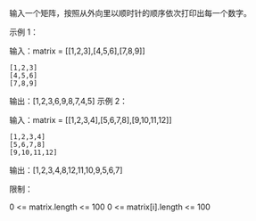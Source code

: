 
输入一个矩阵，按照从外向里以顺时针的顺序依次打印出每一个数字。

 

示例 1：

输入：matrix = [[1,2,3],[4,5,6],[7,8,9]]
```text
[1,2,3]
[4,5,6]
[7,8,9]
```
输出：[1,2,3,6,9,8,7,4,5]
示例 2：

输入：matrix = [[1,2,3,4],[5,6,7,8],[9,10,11,12]]
```text
[1,2,3,4]
[5,6,7,8]
[9,10,11,12]
```
输出：[1,2,3,4,8,12,11,10,9,5,6,7]
 

限制：

0 <= matrix.length <= 100
0 <= matrix[i].length <= 100
